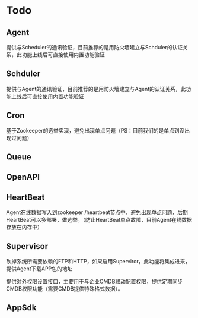 # Todo

## Agent

提供与Scheduler的通讯验证，目前推荐的是用防火墙建立与Schduler的认证关系，此功能上线后可直接使用内置功能验证

## Schduler

提供与Agent的通讯验证，目前推荐的是用防火墙建立与Agent的认证关系，此功能上线后可直接使用内置功能验证

## Cron

基于Zookeeper的选举实现，避免出现单点问题（PS：目前我们的是单点到没出现过问题）

## Queue

## OpenAPI

## HeartBeat

Agent在线数据写入到zookeeper /heartbeat节点中，避免出现单点问题，后期HeartBeat可以多部署，做选举。（防止HeartBeat单点故障，目前Agent在线数据存放在内存中）

## Supervisor

砍掉系统所需要依赖的FTP和HTTP，如果启用Superviror，此功能将集成进来，提供Agent下载APP包的地址

提供对外权限设置接口，主要用于与企业CMDB联动配置权限，提供定期同步CMDB权限功能（需要CMDB提供特殊格式数据）。

## AppSdk



